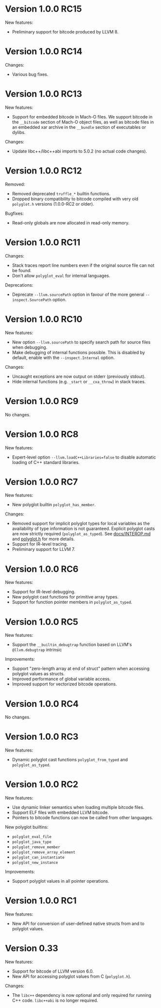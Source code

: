 # Version 1.0.0 RC15

New features:

* Preliminary support for bitcode produced by LLVM 8.

# Version 1.0.0 RC14

Changes:

* Various bug fixes.

# Version 1.0.0 RC13

New features:

* Support for embedded bitcode in Mach-O files.
  We support bitcode in the `__bitcode` section of Mach-O object files,
  as well as bitcode files in an embedded xar archive in the `__bundle` section of
  executables or dylibs.

Changes:

* Update libc++/libc++abi imports to 5.0.2 (no actual code changes).

# Version 1.0.0 RC12

Removed:

* Removed deprecated `truffle_*` builtin functions.
* Dropped binary compatibility to bitcode compiled with very old `polyglot.h` versions (1.0.0-RC2 or older).

Bugfixes:

* Read-only globals are now allocated in read-only memory.

# Version 1.0.0 RC11

Changes:

* Stack traces report line numbers even if the original source file can not
  be found.
* Don't allow `polyglot_eval` for internal languages.

Deprecations:

* Deprecate `--llvm.sourcePath` option in favour of the more general
  `--inspect.SourcePath` option.

# Version 1.0.0 RC10

New features:

* New option `--llvm.sourcePath` to specify search path for source files when
  debugging.
* Make debugging of internal functions possible. This is disabled by default,
  enable with the `--inspect.Internal` option.

Changes:

* Uncaught exceptions are now output on stderr (previously stdout).
* Hide internal functions (e.g. `_start` or `__cxa_throw`) in stack traces.

# Version 1.0.0 RC9

No changes.

# Version 1.0.0 RC8

New features:

* Expert-level option `--llvm.loadC++Libraries=false` to disable automatic
  loading of C++ standard libraries.

# Version 1.0.0 RC7

New features:

* New polyglot builtin `polyglot_has_member`.

Changes:

* Removed support for implicit polyglot types for local variables
  as the availability of type information is not guaranteed.
  Explicit polyglot casts are now strictly required (`polyglot_as_typed`).
  See [docs/INTEROP.md](docs/INTEROP.md) and [polyglot.h](projects/com.oracle.truffle.llvm.libraries.bitcode/include/polyglot.h)
  for more details.
* Support for IR-level tracing.
* Preliminary support for LLVM 7.

# Version 1.0.0 RC6

New features:

* Support for IR-level debugging.
* New polyglot cast functions for primitive array types.
* Support for function pointer members in `polyglot_as_typed`.

# Version 1.0.0 RC5

New features:

* Support the `__builtin_debugtrap` function based on LLVM's `@llvm.debugtrap`
  intrinsic

Improvements:

* Support "zero-length array at end of struct" pattern when accessing polyglot
  values as structs.
* Improved performance of global variable access.
* Improved support for vectorized bitcode operations.

# Version 1.0.0 RC4

No changes.

# Version 1.0.0 RC3

New features:

* Dynamic polyglot cast functions `polyglot_from_typed` and `polyglot_as_typed`.

# Version 1.0.0 RC2

New features:

* Use dynamic linker semantics when loading multiple bitcode files.
* Support ELF files with embedded LLVM bitcode.
* Pointers to bitcode functions can now be called from other languages.

New polyglot builtins:

* `polyglot_eval_file`
* `polyglot_java_type`
* `polyglot_remove_member`
* `polyglot_remove_array_element`
* `polyglot_can_instantiate`
* `polyglot_new_instance`

Improvements:

* Support polyglot values in all pointer operations.

# Version 1.0.0 RC1

New features:

* New API for conversion of user-defined native structs from and to polyglot
  values.

# Version 0.33

New features:

* Support for bitcode of LLVM version 6.0.
* New API for accessing polyglot values from C (`polyglot.h`).

Changes:

* The `libc++` dependency is now optional and only required for running C++
  code. `libc++abi` is no longer required.
